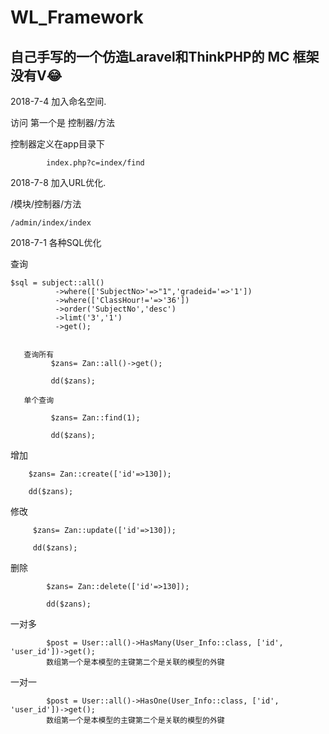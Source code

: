 # WL_Framework

<h2>自己手写的一个仿造Laravel和ThinkPHP的 MC 框架没有V😂</h2>
  

2018-7-4 加入命名空间.

访问 第一个是     控制器/方法


控制器定义在app目录下

            index.php?c=index/find


2018-7-8 加入URL优化.

/模块/控制器/方法

    /admin/index/index
	
	
	
2018-7-1 各种SQL优化


查询

    $sql = subject::all()
              ->where(['SubjectNo>'=>"1",'gradeid='=>'1'])             
              ->where(['ClassHour!='=>'36'])
              ->order('SubjectNo','desc')
              ->limt('3','1')
              ->get();
             
             
       查询所有
             $zans= Zan::all()->get();
     
             dd($zans);
             
       单个查询
             
             $zans= Zan::find(1);
             
             dd($zans);         
              
增加

        $zans= Zan::create(['id'=>130]);

        dd($zans);              
 
 修改
 
         $zans= Zan::update(['id'=>130]);
 
         dd($zans);
 
 
 删除
 
            $zans= Zan::delete(['id'=>130]);
    
            dd($zans);
            
            
一对多

            $post = User::all()->HasMany(User_Info::class, ['id', 'user_id'])->get();
            数组第一个是本模型的主键第二个是关联的模型的外键
            
            
一对一

            $post = User::all()->HasOne(User_Info::class, ['id', 'user_id'])->get();
            数组第一个是本模型的主键第二个是关联的模型的外键
            
